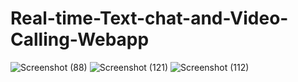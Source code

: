# Real-time-Text-chat-and-Video-Calling-Webapp

![Screenshot (88)](https://user-images.githubusercontent.com/116018976/233101410-013d24d9-f0bb-4f5f-be7d-eb5aa3d4ebda.png)
![Screenshot (121)](https://user-images.githubusercontent.com/116018976/233101735-1ef24e02-0cea-4702-9e68-57dffdfeff89.png)
![Screenshot (112)](https://user-images.githubusercontent.com/116018976/233100539-914faa0a-8df7-4496-bdc7-8fc0b6414f44.png)
